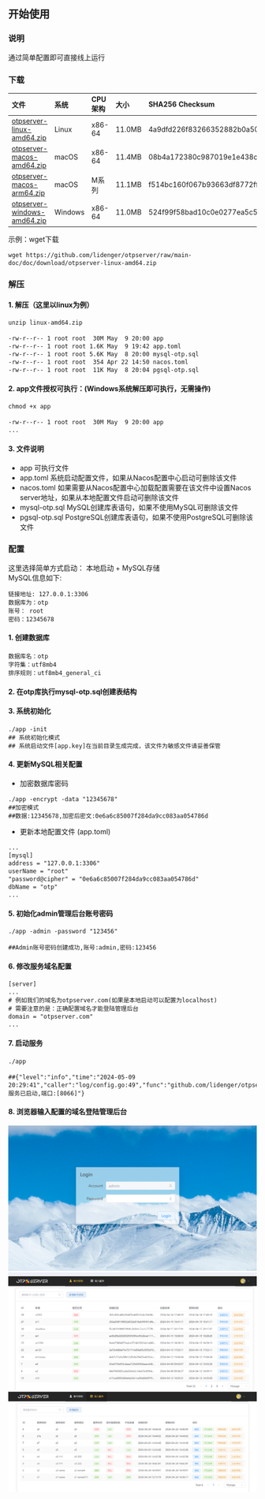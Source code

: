 ## 开始使用

### 说明

通过简单配置即可直接线上运行

### 下载

| 文件                                                | 系统      | CPU架构  | 大小     | SHA256 Checksum                                                  |
|:--------------------------------------------------|:--------|:-------|:-------|:-----------------------------------------------------------------|
| [otpserver-linux-amd64.zip](download/otpserver-linux-amd64.zip)     | Linux   | x86-64 | 11.0MB | 4a9dfd226f83266352882b0a50fe4935d91824ae7d488274d6f6e6625e5f3afa | 
| [otpserver-macos-amd64.zip](download/otpserver-macos-amd64.zip)     | macOS   | x86-64 | 11.4MB | 08b4a172380c987019e1e438c9b0884e37613c470cf45c63cdbcbde46620bbeb | 
| [otpserver-macos-arm64.zip](download/otpserver-macos-arm64.zip)     | macOS   | M系列 | 11.1MB | f514bc160f067b93663df8772ff7d4d85b4faf39df7037e11eff5f8430c401d5 | 
| [otpserver-windows-amd64.zip](download/otpserver-windows-amd64.zip)     | Windows   | x86-64 | 11.0MB | 524f99f58bad10c0e0277ea5c55eef6351ac77ff8b4f68bf55f40531277066be | 

示例：wget下载

``` shell
wget https://github.com/lidenger/otpserver/raw/main-doc/doc/download/otpserver-linux-amd64.zip
```

### 解压

#### 1. 解压（这里以linux为例）

```shell
unzip linux-amd64.zip

-rw-r--r-- 1 root root  30M May  9 20:00 app
-rw-r--r-- 1 root root 1.6K May  9 19:42 app.toml
-rw-r--r-- 1 root root 5.6K May  8 20:00 mysql-otp.sql
-rw-r--r-- 1 root root  354 Apr 22 14:50 nacos.toml
-rw-r--r-- 1 root root  11K May  8 20:04 pgsql-otp.sql
```

#### 2. app文件授权可执行：(Windows系统解压即可执行，无需操作)

```shell
chmod +x app

-rw-r--r-- 1 root root  30M May  9 20:00 app
...
```

#### 3. 文件说明

- app 可执行文件
- app.toml 系统启动配置文件，如果从Nacos配置中心启动可删除该文件
- nacos.toml 如果需要从Nacos配置中心加载配置需要在该文件中设置Nacos server地址，如果从本地配置文件启动可删除该文件
- mysql-otp.sql MySQL创建库表语句，如果不使用MySQL可删除该文件
- pgsql-otp.sql PostgreSQL创建库表语句，如果不使用PostgreSQL可删除该文件

### 配置

这里选择简单方式启动：
本地启动 + MySQL存储
<br>
MySQL信息如下:

```text
链接地址: 127.0.0.1:3306
数据库为：otp
账号： root
密码：12345678
```

#### 1. 创建数据库

```text
数据库名：otp
字符集：utf8mb4
排序规则：utf8mb4_general_ci
```

#### 2. 在otp库执行mysql-otp.sql创建表结构

#### 3. 系统初始化

```shell
./app -init
## 系统初始化模式
## 系统启动文件[app.key]在当前目录生成完成，该文件为敏感文件请妥善保管
```

#### 4. 更新MySQL相关配置

- 加密数据库密码

```shell
./app -encrypt -data "12345678"
##加密模式
##数据:12345678,加密后密文:0e6a6c85007f284da9cc083aa054786d
```

- 更新本地配置文件 (app.toml)

```text
...
[mysql]
address = "127.0.0.1:3306"
userName = "root"
"password@cipher" = "0e6a6c85007f284da9cc083aa054786d"
dbName = "otp"
...
```

#### 5. 初始化admin管理后台账号密码

```shell
./app -admin -password "123456"

##Admin账号密码创建成功,账号:admin,密码:123456
```

#### 6. 修改服务域名配置

```shell
[server]
...
# 例如我们的域名为otpserver.com(如果是本地启动可以配置为localhost)
# 需要注意的是：正确配置域名才能登陆管理后台
domain = "otpserver.com"
...
```

#### 7. 启动服务

```shell
./app

##{"level":"info","time":"2024-05-09 20:29:41","caller":"log/config.go:49","func":"github.com/lidenger/otpserver/config/log.Info","msg":"Http服务已启动,端口:[8066]"}
```

#### 8. 浏览器输入配置的域名登陆管理后台

<img src="res/login.png" alt="登录页面"><br>
<img src="res/secret.png" alt="账号密钥页面"> <br>
<img src="res/server.png" alt="接入服务页面">
